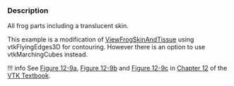 ### Description

All frog parts including a translucent skin.

This example is a modification of [ViewFrogSkinAndTissue](../ViewFrogSkinAndTissue/) using vtkFlyingEdges3D for contouring. However there is an option to use vtkMarchingCubes instead.

!!! info
    See [Figure 12-9a](../../../VTKBook/12Chapter12/#Figure%2012-9a), [Figure 12-9b](../../../VTKBook/12Chapter12/#Figure%2012-9b) and [Figure 12-9c](../../../VTKBook/12Chapter12/#Figure%2012-9c) in [Chapter 12](../../../VTKBook/12Chapter12) of the [VTK Textbook](../../../VTKBook/01Chapter1).
